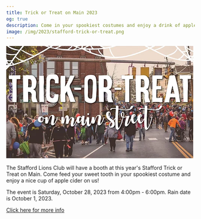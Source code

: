```yaml
---
title: Trick or Treat on Main 2023
og: true
description: Come in your spookiest costumes and enjoy a drink of apple cider on us!
image: /img/2023/stafford-trick-or-treat.png
---
```

<img class="img-fluid" src="/img/2023/stafford-trick-or-treat.png" alt="Stafford Trick or Treat on Main" />

The Stafford Lions Club will have a booth at this year's Stafford Trick or Treat on Main. Come feed your sweet tooth in your spookiest costume and enjoy a nice cup of apple cider on us!

The event is Saturday, October 28, 2023 from 4:00pm - 6:00pm. Rain date is October 1, 2023.

<a href="https://www.explorestaffordct.com/trickortreat" target="_blank" class="btn btn-primary">Click here for more info</a>
